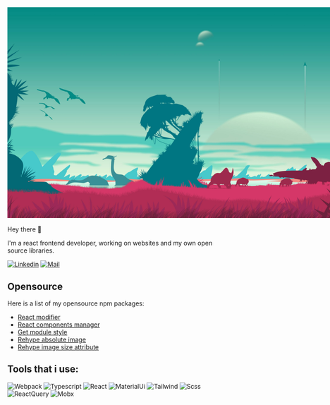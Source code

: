 <img src="assets/header.jpg" style="max-width: 850px;">

Hey there :wave:

I'm a react frontend developer, working on websites and my own open source libraries.

[![Linkedin](https://img.shields.io/badge/-linkedin-white?style=?style=flat&logo=linkedin&logoColor=blue)](https://www.linkedin.com/in/kostayne/)
[![Mail](https://img.shields.io/badge/-@mail-white?style=flat&logo=email&logoColor=blue)](mailto:kostayne-dev@yandex.ru)

<!-- ## Projects -->
<!-- - Cyberfire - cybersport platform for classic and battle royal games (currently closed).
- <a href="https://trainingkorean.ru">Training Korean</a> - learn and train korean language.
- <a href="https://kdevstack.ru"> Kdev Stack</a> - open source libs and projects. -->

## Opensource
Here is a list of my opensource npm packages:
- [React modifier](https://www.npmjs.com/package/react-modifier)
- [React components manager](https://www.npmjs.com/package/k-react-cm)
- [Get module style](https://www.npmjs.com/package/get-module-style)
- [Rehype absolute image](https://www.npmjs.com/package/rehype-abs-image)
- [Rehype image size attribute](https://www.npmjs.com/package/rehype-img-size-attr)


## Tools that i use:
![Webpack](https://img.shields.io/badge/-webpack-white?style=flat&logo=webpack)
![Typescript](https://img.shields.io/badge/-Typescript-white?style=flat&logo=typescript)
![React](https://img.shields.io/badge/-react-white?style=flat&logo=react)
![MaterialUi](https://img.shields.io/badge/-material_ui-white?style=flat&logo=mui)
![Tailwind](https://img.shields.io/badge/-tailwind-white?style=flat&logo=tailwindcss)
![Scss](https://img.shields.io/badge/-sass-white?style=flat&logo=sass)
![ReactQuery](https://img.shields.io/badge/-react_query-white?style=flat&logo=reactquery)
![Mobx](https://img.shields.io/badge/-mobx-white?style=flat&logo=mobx)

<!-- ![Kostayne's GitHub stats](https://github-readme-stats.vercel.app/api?username=kostayne&count_private=true) -->